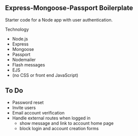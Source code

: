 ## Express-Mongoose-Passport Boilerplate
Starter code for a Node app with user authentication.

Technology
* Node.js
* Express
* Mongoose
* Passport
* Nodemailer
* Flash messages
* EJS
* (no CSS or front end JavaScript)

## To Do
* Password reset
* Invite users
* Email account verification
* Handle external routes when logged in
  - show message and link to account home page
  - block login and account creation forms
